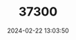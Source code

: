 ---
title: "37300"
category: "Myristica basilanica"
draft: false
date: 2024-02-22 13:03:50
languages:
  Tagalog: ["Basilan duguan"]
---